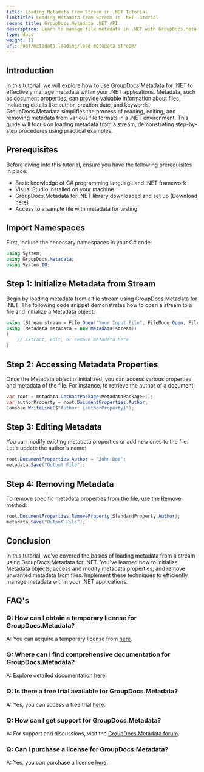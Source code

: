 ```yaml
---
title: Loading Metadata from Stream in .NET Tutorial
linktitle: Loading Metadata from Stream in .NET Tutorial
second_title: GroupDocs.Metadata .NET API
description: Learn to manage file metadata in .NET with GroupDocs.Metadata. Step-by-step guide for loading, editing, and removing metadata from streams.
type: docs
weight: 11
url: /net/metadata-loading/load-metadata-stream/
---
```

## Introduction
In this tutorial, we will explore how to use GroupDocs.Metadata for .NET to effectively manage metadata within your .NET applications. Metadata, such as document properties, can provide valuable information about files, including details like author, creation date, and keywords. GroupDocs.Metadata simplifies the process of reading, editing, and removing metadata from various file formats in a .NET environment. This guide will focus on loading metadata from a stream, demonstrating step-by-step procedures using practical examples.
## Prerequisites
Before diving into this tutorial, ensure you have the following prerequisites in place:
- Basic knowledge of C# programming language and .NET framework
- Visual Studio installed on your machine
- GroupDocs.Metadata for .NET library downloaded and set up (Download [here](https://releases.groupdocs.com/metadata/net/))
- Access to a sample file with metadata for testing

## Import Namespaces
First, include the necessary namespaces in your C# code:
```csharp
using System;
using GroupDocs.Metadata;
using System.IO;
```
## Step 1: Initialize Metadata from Stream
Begin by loading metadata from a file stream using GroupDocs.Metadata for .NET. The following code snippet demonstrates how to open a stream to a file and initialize a Metadata object:

```csharp
using (Stream stream = File.Open("Your Input File", FileMode.Open, FileAccess.ReadWrite))
using (Metadata metadata = new Metadata(stream))
{
    // Extract, edit, or remove metadata here
}
```
## Step 2: Accessing Metadata Properties
Once the Metadata object is initialized, you can access various properties and metadata of the file. For instance, to retrieve the author of a document:

```csharp
var root = metadata.GetRootPackage<MetadataPackage>();
var authorProperty = root.DocumentProperties.Author;
Console.WriteLine($"Author: {authorProperty}");
```
## Step 3: Editing Metadata
You can modify existing metadata properties or add new ones to the file. Let's update the author's name:

```csharp
root.DocumentProperties.Author = "John Doe";
metadata.Save("Output File");
```
## Step 4: Removing Metadata
To remove specific metadata properties from the file, use the Remove method:

```csharp
root.DocumentProperties.RemoveProperty(StandardProperty.Author);
metadata.Save("Output File");
```

## Conclusion
In this tutorial, we've covered the basics of loading metadata from a stream using GroupDocs.Metadata for .NET. You've learned how to initialize Metadata objects, access and modify metadata properties, and remove unwanted metadata from files. Implement these techniques to efficiently manage metadata within your .NET applications.

## FAQ's
### Q: How can I obtain a temporary license for GroupDocs.Metadata?
A: You can acquire a temporary license from [here](https://purchase.groupdocs.com/temporary-license/).
### Q: Where can I find comprehensive documentation for GroupDocs.Metadata?
A: Explore detailed documentation [here](https://reference.groupdocs.com/metadata/net/).
### Q: Is there a free trial available for GroupDocs.Metadata?
A: Yes, you can access a free trial [here](https://releases.groupdocs.com/).
### Q: How can I get support for GroupDocs.Metadata?
A: For support and discussions, visit the [GroupDocs.Metadata forum](https://forum.groupdocs.com/c/metadata/14).
### Q: Can I purchase a license for GroupDocs.Metadata?
A: Yes, you can purchase a license [here](https://purchase.groupdocs.com/buy).
